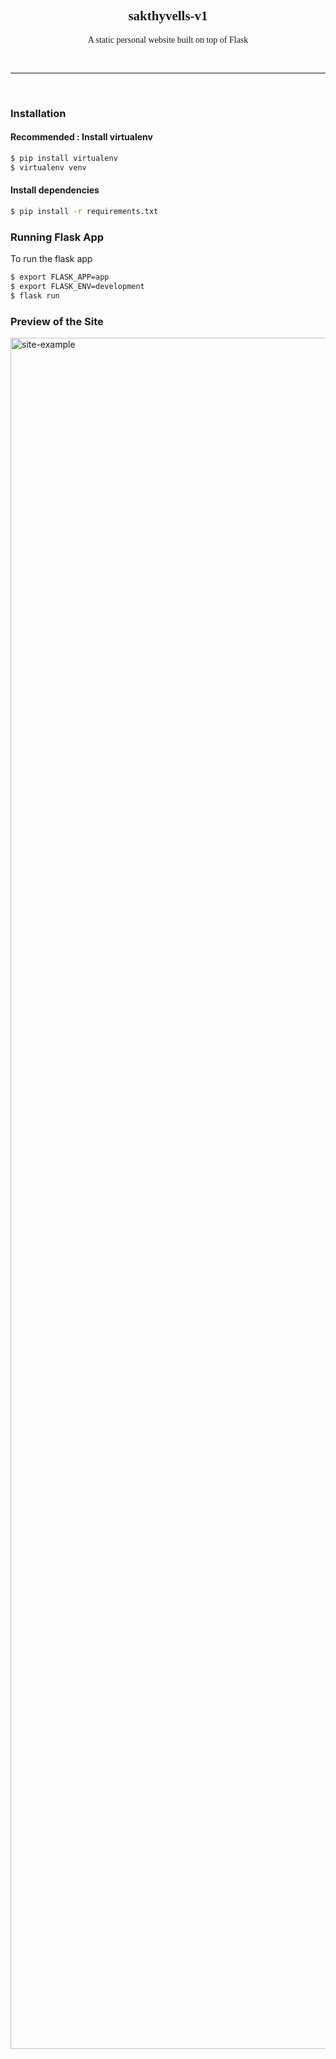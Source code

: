 <link rel="stylesheet" href="https://cdnjs.cloudflare.com/ajax/libs/font-awesome/6.1.1/css/all.min.css"
    integrity="sha512-KfkfwYDsLkIlwQp6LFnl8zNdLGxu9YAA1QvwINks4PhcElQSvqcyVLLD9aMhXd13uQjoXtEKNosOWaZqXgel0g=="
    crossorigin="anonymous" referrerpolicy="no-referrer" />
<link href="https://fonts.googleapis.com/css2?family=Quicksand:wght@400;700&display=swap" rel="stylesheet">

<div align="center" style="font-family: 'QuickSand';">
    <h2 style="font-family: 48px;">sakthyvells-v1</h2>
    <p style="font-family: 24px;">A static personal website built on top of Flask</p>
    <p align="center">
        <img src="https://img.shields.io/github/languages/count/sakthyvell/sakthyvells-v1" alt="">
        <img src="https://img.shields.io/github/languages/top/sakthyvell/sakthyvells-v1" alt="">
        <img src="https://img.shields.io/github/last-commit/sakthyvell/sakthyvells-v1" alt="">
    </p>
</div>

<hr>
<br>

### Installation
#### Recommended : Install virtualenv
```bash
$ pip install virtualenv
$ virtualenv venv
```
#### Install dependencies
```bash
$ pip install -r requirements.txt
```

### Running Flask App
To run the flask app
```bash
$ export FLASK_APP=app
$ export FLASK_ENV=development
$ flask run
```

### Preview of the Site
<img src="https://bnz05pap001files.storage.live.com/y4mohAW30i4Kd0rbJgBN24F_4o8t-qFLrNSg6jSAaJQ0Oy1x7FPOrq7S31RG4JO-HpFQNkdFGfcrq_UyDXD6rJyGJGZ8O073fCQkyCEYj6-ZXl0t_KhZSRZlNrbbC9iY8Kz15jaEWS-JBuKgROuUeUPfowjqhzeObtTT1imvappyOJH2M21So9HzwdlZRyl020N?width=1920&height=2738&cropmode=none" alt="site-example" width="1920" height="2738" />
